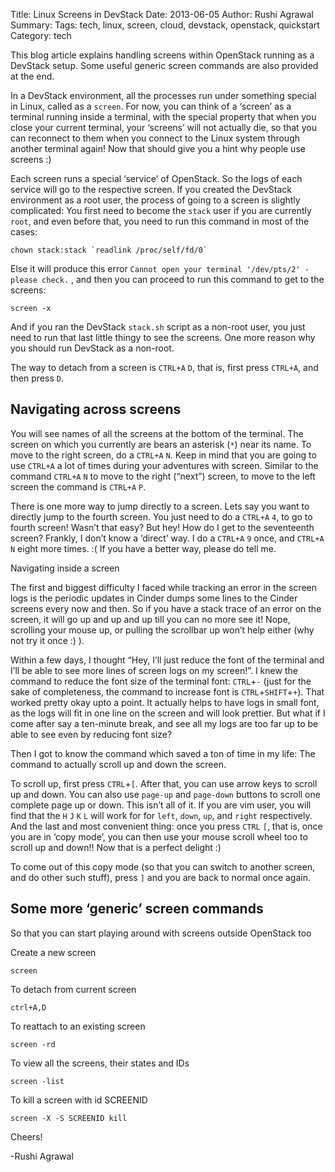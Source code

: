Title: Linux Screens in DevStack
Date: 2013-06-05
Author: Rushi Agrawal
Summary: 
Tags: tech, linux, screen, cloud, devstack, openstack, quickstart
Category: tech

This blog article explains handling screens within OpenStack running as a DevStack setup. Some useful generic screen commands are also provided at the end.

<!--more-->

In a DevStack environment, all the processes run under something special in Linux, called as a `screen`. For now, you can think of a ‘screen’ as a terminal running inside a terminal, with the special property that when you close your current terminal, your ‘screens’ will not actually die, so that you can reconnect to them when you connect to the Linux system through another terminal again! Now that should give you a hint why people use screens :)

Each screen runs a special ‘service’ of OpenStack. So the logs of each service will go to the respective screen. If you created the DevStack environment as a root user, the process of going to a screen is slightly complicated: You first need to become the `stack` user if you are currently `root`, and even before that, you need to run this command in most of the cases:

```
chown stack:stack `readlink /proc/self/fd/0`
```
Else it will produce this error `Cannot open your terminal '/dev/pts/2' - please check.` , and then you can proceed to run this command to get to the screens:

```
screen -x
```
And if you ran the DevStack `stack.sh` script as a non-root user, you just need to run that last little thingy to see the screens. One more reason why you should run DevStack as a non-root.

The way to detach from a screen is `CTRL+A` `D`, that is, first press `CTRL+A`, and then press `D`.

## Navigating across screens

You will see names of all the screens at the bottom of the terminal. The screen on which you currently are bears an asterisk (`*`) near its name. To move to the right screen, do a `CTRL+A` `N`. Keep in mind that you are going to use `CTRL+A` a lot of times during your adventures with screen. Similar to the command `CTRL+A` `N` to move to the right (“next”) screen, to move to the left screen the command is `CTRL+A` `P`.

There is one more way to jump directly to a screen. Lets say you want to directly jump to the fourth screen. You just need to do a `CTRL+A` `4`, to go to fourth screen! Wasn’t that easy? But hey! How do I get to the seventeenth screen? Frankly, I don’t know a ‘direct’ way. I do a `CTRL+A` `9` once, and `CTRL+A` `N` eight more times. :( If you have a better way, please do tell me.

Navigating inside a screen

The first and biggest difficulty I faced while tracking an error in the screen logs is the periodic updates in Cinder dumps some lines to the Cinder screens every now and then. So if you have a stack trace of an error on the screen, it will go up and up and up till you can no more see it! Nope, scrolling your mouse up, or pulling the scrollbar up won’t help either (why not try it once :) ).

Within a few days, I thought “Hey, I’ll just reduce the font of the terminal and I’ll be able to see more lines of screen logs on my screen!”. I knew the command to reduce the font size of the terminal font: `CTRL`+`-` (just for the sake of completeness, the command to increase font is `CTRL`+`SHIFT`+`+`). That worked pretty okay upto a point. It actually helps to have logs in small font, as the logs will fit in one line on the screen and will look prettier. But what if I come after say a ten-minute break, and see all my logs are too far up to be able to see even by reducing font size?

Then I got to know the command which saved a ton of time in my life: The command to actually scroll up and down the screen.

To scroll up, first press `CTRL`+`[`. After that, you can use arrow keys to scroll up and down. You can also use `page-up` and `page-down` buttons to scroll one complete page up or down. This isn’t all of it. If you are vim user, you will find that the `H` `J` `K` `L` will work for for `left`, `down`, `up`, and `right` respectively. And the last and most convenient thing: once you press `CTRL` `[`, that is, once you are in ‘copy mode’, you can then use your mouse scroll wheel too to scroll up and down!! Now that is a perfect delight :)

To come out of this copy mode (so that you can switch to another screen, and do other such stuff), press `]` and you are back to normal once again.

## Some more ‘generic’ screen commands

So that you can start playing around with screens outside OpenStack too

Create a new screen

```
screen
```
To detach from current screen

```
ctrl+A,D
```
To reattach to an existing screen

```
screen -rd
```
To view all the screens, their states and IDs

```
screen -list
```
To kill a screen with id SCREENID

```
screen -X -S SCREENID kill
```


Cheers!

-Rushi Agrawal
